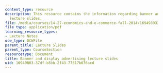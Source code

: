 ```yaml
---
content_type: resource
description: This resource contains the information regarding banner and display advertising
  lecture slides.
file: /media/courses/14-27-economics-and-e-commerce-fall-2014/1694980337dfb8bb2f4377517b676acd_MIT14_27F14_lecslide17.pdf
file_type: application/pdf
learning_resource_types:
- Lecture Notes
ocw_type: OCWFile
parent_title: Lecture Slides
parent_type: CourseSection
resourcetype: Document
title: Banner and display advertising lecture slides
uid: 16949803-37df-b8bb-2f43-77517b676acd
---
```

